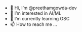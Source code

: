 - 👋 Hi, I’m @preethamgowda-dev
- 👀 I’m interested in AI/ML
- 🌱 I’m currently learning OSC
- 📫 How to reach me ...

<!---
preethamgowda-dev/preethamgowda-dev is a ✨ special ✨ repository because its `README.md` (this file) appears on your GitHub profile.
You can click the Preview link to take a look at your changes.
--->
